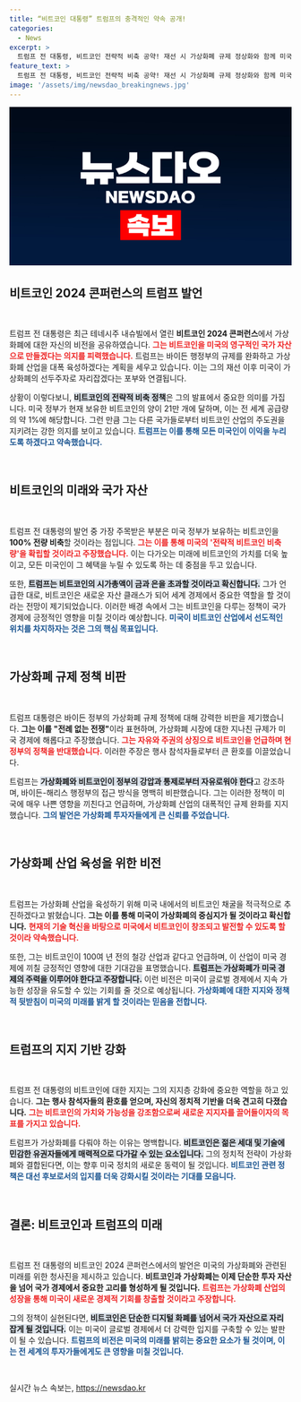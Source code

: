 ```yaml
---
title: “비트코인 대통령” 트럼프의 충격적인 약속 공개!
categories:
  - News
excerpt: >
  트럼프 전 대통령, 비트코인 전략적 비축 공약! 재선 시 가상화폐 규제 정상화와 함께 미국의 비트코인 슈퍼파워 선언. 비트코인은 모든 미국인이 누릴 자산이라며 가상화폐 산업을 적극 육성할 계획 밝혀. 클릭하실 준비 되셨나요?
feature_text: >
  트럼프 전 대통령, 비트코인 전략적 비축 공약! 재선 시 가상화폐 규제 정상화와 함께 미국의 비트코인 슈퍼파워 선언. 비트코인은 모든 미국인이 누릴 자산이라며 가상화폐 산업을 적극 육성할 계획 밝혀. 클릭하실 준비 되셨나요?
image: '/assets/img/newsdao_breakingnews.jpg'
---
```


<p><img src="/assets/img/newsdao_breakingnews.jpg" alt="cryptoinkorea 속보" /></p>

<h2 data-ke-size="size26">비트코인 2024 콘퍼런스의 트럼프 발언</h2>

<p data-ke-size="size16">&nbsp;</p>

<p>트럼프 전 대통령은 최근 테네시주 내슈빌에서 열린 <b>비트코인 2024 콘퍼런스</b>에서 가상화폐에 대한 자신의 비전을 공유하였습니다. <b><span style="color: #ee2323;">그는 비트코인을 미국의 영구적인 국가 자산으로 만들겠다는 의지를 피력했습니다.</span></b> 트럼프는 바이든 행정부의 규제를 완화하고 가상화폐 산업을 대폭 육성하겠다는 계획을 세우고 있습니다. 이는 그의 재선 이후 미국이 가상화폐의 선두주자로 자리잡겠다는 포부와 연결됩니다. </p>

<p>상황이 이렇다보니, <b><span style="background-color: #21538527;">비트코인의 전략적 비축 정책</span></b>은 그의 발표에서 중요한 의미를 가집니다. 미국 정부가 현재 보유한 비트코인의 양이 21만 개에 달하며, 이는 전 세계 공급량의 약 1%에 해당합니다. 그런 만큼 그는 다른 국가들로부터 비트코인 산업의 주도권을 지키려는 강한 의지를 보이고 있습니다. <b><span style="color: #1a5490;">트럼프는 이를 통해 모든 미국인이 이익을 누리도록 하겠다고 약속했습니다.</span></b></p>

<p data-ke-size="size16">&nbsp;</p>

<h2 data-ke-size="size26">비트코인의 미래와 국가 자산</h2>

<p data-ke-size="size16">&nbsp;</p>

<p>트럼프 전 대통령의 발언 중 가장 주목받은 부분은 미국 정부가 보유하는 비트코인을 <b>100% 전량 비축</b>할 것이라는 점입니다. <b><span style="color: #ee2323;">그는 이를 통해 미국의 '전략적 비트코인 비축량'을 확립할 것이라고 주장했습니다.</span></b> 이는 다가오는 미래에 비트코인의 가치를 더욱 높이고, 모든 미국인이 그 혜택을 누릴 수 있도록 하는 데 중점을 두고 있습니다. </p>

<p>또한, <b><span style="background-color: #21538527;">트럼프는 비트코인의 시가총액이 금과 은을 초과할 것이라고 확신합니다.</span></b> 그가 언급한 대로, 비트코인은 새로운 자산 클래스가 되어 세계 경제에서 중요한 역할을 할 것이라는 전망이 제기되었습니다. 이러한 배경 속에서 그는 비트코인을 다루는 정책이 국가 경제에 긍정적인 영향을 미칠 것이라 예상합니다. <b><span style="color: #1a5490;">미국이 비트코인 산업에서 선도적인 위치를 차지하자는 것은 그의 핵심 목표입니다.</span></b></p>

<p data-ke-size="size16">&nbsp;</p>

<h2 data-ke-size="size26">가상화폐 규제 정책 비판</h2>

<p data-ke-size="size16">&nbsp;</p>

<p>트럼프 대통령은 바이든 정부의 가상화폐 규제 정책에 대해 강력한 비판을 제기했습니다. <b>그는 이를 "전례 없는 전쟁"</b>이라 표현하며, 가상화폐 시장에 대한 지나친 규제가 미국 경제에 해롭다고 주장했습니다. <b><span style="color: #ee2323;">그는 자유와 주권의 상징으로 비트코인을 언급하며 현 정부의 정책을 반대했습니다.</span></b> 이러한 주장은 행사 참석자들로부터 큰 환호를 이끌었습니다.</p>

<p>트럼프는 <b><span style="background-color: #21538527;">가상화폐와 비트코인이 정부의 강압과 통제로부터 자유로워야 한다</span></b>고 강조하며, 바이든-해리스 행정부의 접근 방식을 명백히 비판했습니다. 그는 이러한 정책이 미국에 매우 나쁜 영향을 끼친다고 언급하며, 가상화폐 산업의 대폭적인 규제 완화를 지지했습니다. <b><span style="color: #1a5490;">그의 발언은 가상화폐 투자자들에게 큰 신뢰를 주었습니다.</span></b></p>

<p data-ke-size="size16">&nbsp;</p>

<h2 data-ke-size="size26">가상화폐 산업 육성을 위한 비전</h2>

<p data-ke-size="size16">&nbsp;</p>

<p>트럼프는 가상화폐 산업을 육성하기 위해 미국 내에서의 비트코인 채굴을 적극적으로 추진하겠다고 밝혔습니다. <b>그는 이를 통해 미국이 가상화폐의 중심지가 될 것이라고 확신합니다.</b> <b><span style="color: #ee2323;">현재의 기술 혁신을 바탕으로 미국에서 비트코인이 창조되고 발전할 수 있도록 할 것이라 약속했습니다.</span></b></p>

<p>또한, 그는 비트코인이 100여 년 전의 철강 산업과 같다고 언급하며, 이 산업이 미국 경제에 끼칠 긍정적인 영향에 대한 기대감을 표명했습니다. <b><span style="background-color: #21538527;">트럼프는 가상화폐가 미국 경제의 주력을 이루어야 한다고 주장합니다.</span></b> 이런 비전은 미국이 글로벌 경제에서 지속 가능한 성장을 유도할 수 있는 기회를 줄 것으로 예상됩니다. <b><span style="color: #1a5490;">가상화폐에 대한 지지와 정책적 뒷받침이 미국의 미래를 밝게 할 것이라는 믿음을 전합니다.</span></b></p>

<p data-ke-size="size16">&nbsp;</p>

<h2 data-ke-size="size26">트럼프의 지지 기반 강화</h2>

<p data-ke-size="size16">&nbsp;</p>

<p>트럼프 전 대통령의 비트코인에 대한 지지는 그의 지지층 강화에 중요한 역할을 하고 있습니다. <b>그는 행사 참석자들의 환호를 얻으며, 자신의 정치적 기반을 더욱 견고히 다졌습니다.</b> <b><span style="color: #ee2323;">그는 비트코인의 가치와 가능성을 강조함으로써 새로운 지지자를 끌어들이자의 목표를 가지고 있습니다.</span></b></p>

<p>트럼프가 가상화폐를 다뤄야 하는 이유는 명백합니다. <b><span style="background-color: #21538527;">비트코인은 젊은 세대 및 기술에 민감한 유권자들에게 매력적으로 다가갈 수 있는 요소입니다.</span></b> 그의 정치적 전략이 가상화폐와 결합된다면, 이는 향후 미국 정치의 새로운 동력이 될 것입니다. <b><span style="color: #1a5490;">비트코인 관련 정책은 대선 후보로서의 입지를 더욱 강화시킬 것이라는 기대를 모읍니다.</span></b></p>

<p data-ke-size="size16">&nbsp;</p>

<h2 data-ke-size="size26">결론: 비트코인과 트럼프의 미래</h2>

<p data-ke-size="size16">&nbsp;</p>

<p>트럼프 전 대통령의 비트코인 2024 콘퍼런스에서의 발언은 미국의 가상화폐와 관련된 미래를 위한 청사진을 제시하고 있습니다. <b>비트코인과 가상화폐는 이제 단순한 투자 자산을 넘어 국가 경제에서 중요한 고리를 형성하게 될 것입니다.</b> <b><span style="color: #ee2323;">트럼프는 가상화폐 산업의 성장을 통해 미국이 새로운 경제적 기회를 창출할 것이라고 주장합니다.</span></b> </p>

<p>그의 정책이 실현된다면, <b><span style="background-color: #21538527;">비트코인은 단순한 디지털 화폐를 넘어서 국가 자산으로 자리 잡게 될 것입니다.</span></b> 이는 미국이 글로벌 경제에서 더 강력한 입지를 구축할 수 있는 발판이 될 수 있습니다. <b><span style="color: #1a5490;">트럼프의 비전은 미국의 미래를 밝히는 중요한 요소가 될 것이며, 이는 전 세계의 투자가들에게도 큰 영향을 미칠 것입니다.</span></b> </p>

<p data-ke-size="size16">&nbsp;</p>
실시간 뉴스 속보는, <a href="https://newsdao.kr" rel="dofollow">https://newsdao.kr</a>


